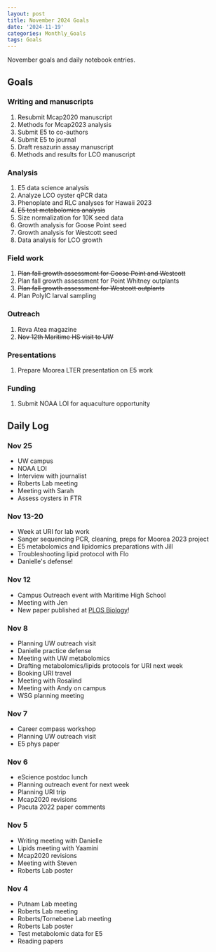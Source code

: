 ```yaml
---
layout: post
title: November 2024 Goals
date: '2024-11-19'
categories: Monthly_Goals
tags: Goals
---
```


November goals and daily notebook entries. 

## Goals  

### Writing and manuscripts 
              
1. Resubmit Mcap2020 manuscript
2. Methods for Mcap2023 analysis
3. Submit E5 to co-authors
4. Submit E5 to journal
5. Draft resazurin assay manuscript
6. Methods and results for LCO manuscript 

### Analysis

1. E5 data science analysis 
2. Analyze LCO oyster qPCR data
3. Phenoplate and RLC analyses for Hawaii 2023
4. ~~E5 test metabolomics analysis~~
5. Size normalization for 10K seed data 
6. Growth analysis for Goose Point seed
7. Growth analysis for Westcott seed
8. Data analysis for LCO growth 

### Field work 

1. ~~Plan fall growth assessment for Goose Point and Westcott~~
2. Plan fall growth assessment for Point Whitney outplants 
3. ~~Plan fall growth assessment for Westcott outplants~~ 
3. Plan PolyIC larval sampling 

### Outreach 

1. Reva Atea magazine 
2. ~~Nov 12th Maritime HS visit to UW~~

### Presentations 

1. Prepare Moorea LTER presentation on E5 work 

### Funding 

1. Submit NOAA LOI for aquaculture opportunity 

## **Daily Log**   

### Nov 25

- UW campus 
- NOAA LOI
- Interview with journalist 
- Roberts Lab meeting
- Meeting with Sarah 
- Assess oysters in FTR 

### Nov 13-20

- Week at URI for lab work 
- Sanger sequencing PCR, cleaning, preps for Moorea 2023 project
- E5 metabolomics and lipidomics preparations with Jill
- Troubleshooting lipid protocol with Flo 
- Danielle's defense!

### Nov 12

- Campus Outreach event with Maritime High School 
- Meeting with Jen
- New paper published at [PLOS Biology](https://journals.plos.org/plosbiology/article?id=10.1371/journal.pbio.3002875)! 

### Nov 8

- Planning UW outreach visit 
- Danielle practice defense
- Meeting with UW metabolomics
- Drafting metabolomics/lipids protocols for URI next week
- Booking URI travel 
- Meeting with Rosalind 
- Meeting with Andy on campus
- WSG planning meeting 

### Nov 7

- Career compass workshop 
- Planning UW outreach visit 
- E5 phys paper 

### Nov 6

- eScience postdoc lunch
- Planning outreach event for next week 
- Planning URI trip 
- Mcap2020 revisions
- Pacuta 2022 paper comments 

### Nov 5

- Writing meeting with Danielle
- Lipids meeting with Yaamini
- Mcap2020 revisions
- Meeting with Steven 
- Roberts Lab poster 

### Nov 4 

- Putnam Lab meeting
- Roberts Lab meeting 
- Roberts/Tornebene Lab meeting
- Roberts Lab poster 
- Test metabolomic data for E5 
- Reading papers

